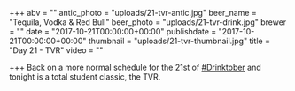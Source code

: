 +++
abv = ""
antic_photo = "uploads/21-tvr-antic.jpg"
beer_name = "Tequila, Vodka & Red Bull"
beer_photo = "uploads/21-tvr-drink.jpg"
brewer = ""
date = "2017-10-21T00:00:00+00:00"
publishdate = "2017-10-21T00:00:00+00:00"
thumbnail = "uploads/21-tvr-thumbnail.jpg"
title = "Day 21 - TVR"
video = ""

+++
Back on a more normal schedule for the 21st of [#Drinktober](https://www.facebook.com/hashtag/drinktober?epa=HASHTAG) and tonight is a total student classic, the TVR.